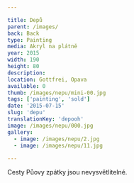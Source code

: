 ```yaml
---

title: Depů
parent: /images/
back: Back
type: Painting
media: Akryl na plátně
year: 2015
width: 190
height: 80
description: 
location: Gottfrei, Opava
available: 0
thumb: /images/nepu/mini-00.jpg
tags: ['painting', 'sold']
date: '2015-07-15'
slug: 'depu'
translationKey: 'depooh'
image: /images/nepu/000.jpg
gallery:
  - image: /images/nepu/2.jpg
  - image: /images/nepu/11.jpg
  
---
```

Cesty Půovy zpátky jsou nevysvětlitelné.

